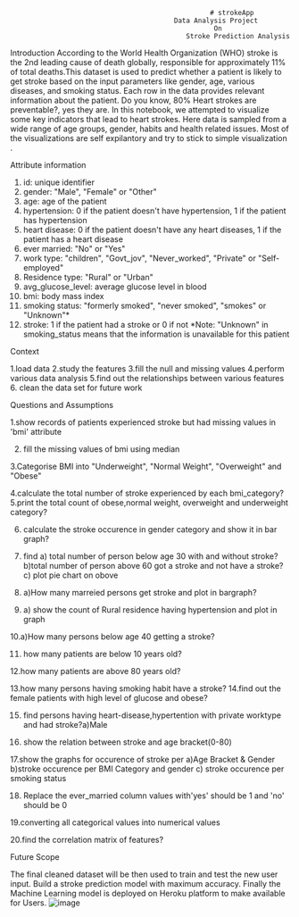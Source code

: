                                                       # strokeApp
                                             Data Analysis Project
                                                       On
 	                                        	Stroke Prediction Analysis












Introduction
According to the World Health Organization (WHO) stroke is the 2nd leading cause of death globally, responsible for approximately 11% of total deaths.This dataset is used to predict whether a patient is likely to get stroke based on the input parameters like gender, age, various diseases, and smoking status. Each row in the data provides relevant information about the patient.
Do you know, 80% Heart strokes are preventable?, yes they are. In this notebook, we attempted to visualize some key indicators that lead to heart strokes. Here data is sampled from a wide range of age groups, gender, habits and health related issues. Most of the visualizations are self expilantory and try to stick to simple visualization .




Attribute information

1) id: unique identifier
2) gender: "Male", "Female" or "Other"
3) age: age of the patient
4) hypertension: 0 if the patient doesn't have hypertension, 1 if the patient has hypertension
5) heart disease: 0 if the patient doesn't have any heart diseases, 1 if the patient has a heart disease
6) ever married: "No" or "Yes"
7) work type: "children", "Govt_jov", "Never_worked", "Private" or "Self-employed"
8) Residence type: "Rural" or "Urban"
9) avg_glucose_level: average glucose level in blood
10) bmi: body mass index
11) smoking status: "formerly smoked", "never smoked", "smokes" or "Unknown"*
12) stroke: 1 if the patient had a stroke or 0 if not
*Note: "Unknown" in smoking_status means that the information is unavailable for this patient



Context

1.load data
2.study the features
3.fill the null and missing values
4.perform various data analysis 
5.find out the relationships between various features
6. clean the data set for future work

Questions and Assumptions

1.show records of patients experienced stroke but had missing values in 'bmi' attribute

2. fill the missing values of bmi using median

3.Categorise BMI into "Underweight", "Normal Weight", "Overweight" and "Obese"

4.calculate the total number of stroke experienced by each bmi_category?
5.print the total count of obese,normal weight, overweight and underweight category?

6. calculate the stroke occurence in gender category and show it in bar graph? 

7. find a) total number of person below age 30 with and without stroke?
b)total number of person above 60 got a stroke and not have a stroke?
c) plot pie chart on obove

8. a)How many marreied persons get stroke and plot in bargraph?

9. a) show the count of Rural residence having hypertension and plot in graph

10.a)How many persons below age 40 getting a stroke?

11. how many patients are below 10 years old?

12.how many patients are above 80 years old?

13.how many persons having smoking habit have a stroke?
14.find out the female patients with high level of glucose and obese?

15. find persons having heart-disease,hypertention with private worktype and had stroke?a)Male

16. show the relation between stroke and age bracket(0-80)

17.show the graphs for occurence of stroke per
a)Age Bracket & Gender
b)stroke occurence per BMI Category and gender
c) stroke occurence per smoking status

18. Replace the ever_married column values with'yes' should 
be 1 and 'no' should be 0

19.converting all categorical values into numerical values

20.find the correlation matrix of features?
 

Future Scope

The final cleaned dataset will be then used to train and test the new user input. 
Build a stroke prediction model with maximum accuracy.
Finally the Machine Learning model is deployed on Heroku platform to make available for Users.
![image](https://user-images.githubusercontent.com/12782921/129340048-17b27546-5dbc-4a60-8c50-9befa3ddb50c.png)
